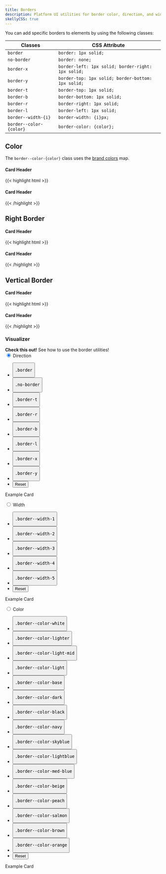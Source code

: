 ```yaml
---
title: Borders
description: Platform UI utilities for border color, direction, and widths.
skellyCSS: true
---
```

You can add specific borders to elements by using the following classes:

<table class="table mb-4">
  <thead>
    <tr>
      <th>Classes</th>
      <th>CSS Attribute</th>
    </tr>
  </thead>
  <tbody>
    <tr>
      <td data-label="Classes"><code>border</code></td>
      <td data-label="CSS Attribute"><code>border: 1px solid;</code></td>
    </tr>
    <tr>
      <td data-label="Classes"><code>no-border</code></td>
      <td data-label="CSS Attribute"><code>border: none;</code></td>
    </tr>
    <tr>
      <td data-label="Classes"><code>border-x</code></td>
      <td data-label="CSS Attribute"><code>border-left: 1px solid; border-right: 1px solid;</code></td>
    </tr>
    <tr>
      <td data-label="Classes"><code>border-y</code></td>
      <td data-label="CSS Attribute"><code>border-top: 1px solid; border-bottom: 1px solid;</code></td>
    </tr>
    <tr>
      <td data-label="Classes"><code>border-t</code></td>
      <td data-label="CSS Attribute"><code>border-top: 1px solid;</code></td>
    </tr>
    <tr>
      <td data-label="Classes"><code>border-b</code></td>
      <td data-label="CSS Attribute"><code>border-bottom: 1px solid;</code></td>
    </tr>
    <tr>
      <td data-label="Classes"><code>border-r</code></td>
      <td data-label="CSS Attribute"><code>border-right: 1px solid;</code></td>
    </tr>
    <tr>
      <td data-label="Classes"><code>border-l</code></td>
      <td data-label="CSS Attribute"><code>border-left: 1px solid;</code></td>
    </tr>
    <tr>
      <td data-label="Classes"><code>border--width-{i}</code></td>
      <td data-label="CSS Attribute"><code>border-width: {i}px;</code></td>
    </tr>
    <tr>
      <td data-label="Classes"><code>border--color-{color}</code></td>
      <td data-label="CSS Attribute"><code>border-color: {color};</code></td>
    </tr>
  </tbody>
</table>

## Color

The `border--color-{color}` class uses the [brand colors](/section-color.html#kssref-color-brandcolors) map.

<div class="block-container">
  <div class="block laptop-up-3">
    <div class="card">
      <h4 class="border-b border--color-navy pb-2 mb-2">Card Header</h4>
      <div class="card__content">
        <p class="skeleton" data-lines="7" data-animation="true"></p>
      </div>
    </div>
  </div>
</div>

<div class="mt-4 mb-4">
{{< highlight html >}}
<div class="block-container">
  <div class="block laptop-up-3">
    <div class="card">
      <h4 class="border-b border--color-navy pb-2 mb-2">Card Header</h4>
      <div class="card__content">
        <!-- Card content goes here! -->
      </div>
    </div>
  </div>
</div>
{{< /highlight >}}
</div>


## Right Border
<div class="block-container">
  <div class="block laptop-up-3">
    <div class="card">
      <h4 class="pb-2 mb-2">Card Header</h4>
      <div class="card__content block-container blocks px-3">
        <div class="block block-6 border-r border--color-med-blue">
          <p class="skeleton" data-lines="7" data-animation="true"></p>
        </div>
        <div class="block block-6">
          <p class="skeleton" data-lines="7" data-animation="true"></p>
        </div>
      </div>
    </div>
  </div>
</div>

<div class="mt-4 mb-4">
{{< highlight html >}}
<div class="block-container">
  <div class="block laptop-up-3">
    <div class="card">
      <h4 class="pb-2 mb-2">Card Header</h4>
      <div class="card__content block-container blocks px-3">
        <div class="block block-6 border-r border--color-med-blue">
          <!-- Card content goes here! -->
        </div>
        <div class="block block-6">
          <!-- Card content goes here! -->
        </div>
      </div>
    </div>
  </div>
</div>
{{< /highlight >}}
</div>


## Vertical Border
<div class="block-container">
  <div class="block laptop-up-3">
    <div class="card">
      <h4 class="border-y border--color-orange py-2 mb-2">Card Header</h4>
      <div class="card__content">
        <p class="skeleton" data-lines="7" data-animation="true"></p>
      </div>
    </div>
  </div>
</div>

<div class="mt-4 mb-4">
{{< highlight html >}}
<div class="block-container">
  <div class="block laptop-up-3">
    <div class="card">
      <h4 class="border-y border--color-orange py-2 mb-2">Card Header</h4>
      <div class="card__content">
        <!-- Card content goes here! -->
      </div>
    </div>
  </div>
</div>
{{< /highlight >}}
</div>


<section class="p-0 my-4">
  <h3 class="mb-3">Visualizer</h3>
  <div class="linear-gradient inverted px-4 py-3 block-container" 
      data-callout-header="tables tip" 
      data-callout-radius="0 3rem 0 3rem"
      data-gradient-direction="30deg"
      data-gradient-start="midnightblue 20%, purple 40%"
      data-gradient-stop="indigo"
      data-gradient-fallback="indigo">
    <i class="pi-rocket mr-1"></i>
    <strong class="mr-1">Check this out!</strong> 
    See how to use the border utilities!
  </div>
  <div class="tabs my-4">
    <input type="radio" id="flex-wrap" name="tabs" checked>
    <label for="flex-wrap" class="tab">
      Direction
    </label>
    <div class="tab-panel">
      <div class="visualizer block-container p-3 py-4 tablet-up-2 my-4">
        <div class="actions block">
          <ul class="list">
            <li>
              <button class="button" data-example-elements="border">
                <pre>.border</pre>
              </button>
            </li>
            <li>
              <button class="button" data-example-elements="no-border">
                <pre>.no-border</pre>
              </button>
            </li>
            <li>
              <button class="button" data-example-elements="border-t">
                <pre>.border-t</pre>
              </button>
            </li>
            <li>
              <button class="button" data-example-elements="border-r">
                <pre>.border-r</pre>
              </button>
            </li>
            <li>
              <button class="button" data-example-elements="border-b">
                <pre>.border-b</pre>
              </button>
            </li>
            <li>
              <button class="button" data-example-elements="border-l">
                <pre>.border-l</pre>
              </button>
            </li>
            <li>
              <button class="button" data-example-elements="border-x">
                <pre>.border-x</pre>
              </button>
            </li>
            <li>
              <button class="button" data-example-elements="border-y">
                <pre>.border-y</pre>
              </button>
            </li>
            <li>
              <button class="button button--salmon text--white" data-reset="true">
                Reset
              </button>
            </li>
          </ul>
        </div>
        <div class="results rounded-2 block background--dark p-3" data-default-class="block-container flex--center-content">
          <div class="block block-9 h-100 background--white p-3 transition border--color-salmon border--width-5">
            <span class="text--size-md">Example Card</span>
            <p class="skeleton" data-lines="3"></p>
          </div>
        </div>
      </div>
    </div>
    <input type="radio" id="flex-grow" name="tabs">
    <label for="flex-grow" class="tab">
      Width
    </label>
    <div class="tab-panel">
      <div class="visualizer block-container p-3 py-4 tablet-up-2 my-4">
        <div class="actions block">
          <ul class="list">
            <li>
              <button class="button" data-example-elements="border--width-1">
                <pre>.border--width-1</pre>
              </button>
            </li>
            <li>
              <button class="button" data-example-elements="border--width-2">
                <pre>.border--width-2</pre>
              </button>
            </li>
            <li>
              <button class="button" data-example-elements="border--width-3">
                <pre>.border--width-3</pre>
              </button>
            </li>
            <li>
              <button class="button" data-example-elements="border--width-4">
                <pre>.border--width-4</pre>
              </button>
            </li>
            <li>
              <button class="button" data-example-elements="border--width-5">
                <pre>.border--width-5</pre>
              </button>
            </li>
            <li>
              <button class="button button--salmon text--white" data-reset="true">
                Reset
              </button>
            </li>
          </ul>
        </div>
        <div class="results rounded-2 block background--dark p-3" data-default-class="block-container flex--center-content">
          <div class="block block-9 h-100 background--white p-3 transition border border--color-salmon">
            <span class="text--size-md">Example Card</span>
            <p class="skeleton" data-lines="3"></p>
          </div>
        </div>
      </div>
    </div>
    <input type="radio" id="flex-center" name="tabs">
    <label for="flex-center" class="tab">
      Color
    </label>
    <div class="tab-panel">
      <div class="visualizer block-container p-3 py-4 tablet-up-2 my-4">
        <div class="actions block">
          <ul class="list">
            <li>
              <button class="button" data-example-elements="border--color-white">
                <pre>.border--color-white</pre>
              </button>
            </li>
            <li>
              <button class="button" data-example-elements="border--color-lighter">
                <pre>.border--color-lighter</pre>
              </button>
            </li>
            <li>
              <button class="button" data-example-elements="border--color-light-mid">
                <pre>.border--color-light-mid</pre>
              </button>
            </li>
            <li>
              <button class="button" data-example-elements="border--color-light">
                <pre>.border--color-light</pre>
              </button>
            </li>
            <li>
              <button class="button" data-example-elements="border--color-base">
                <pre>.border--color-base</pre>
              </button>
            </li>
            <li>
              <button class="button" data-example-elements="border--color-dark">
                <pre>.border--color-dark</pre>
              </button>
            </li>
            <li>
              <button class="button" data-example-elements="border--color-black">
                <pre>.border--color-black</pre>
              </button>
            </li>
            <li>
              <button class="button" data-example-elements="border--color-navy">
                <pre>.border--color-navy</pre>
              </button>
            </li>
            <li>
              <button class="button" data-example-elements="border--color-skyblue">
                <pre>.border--color-skyblue</pre>
              </button>
            </li>
            <li>
              <button class="button" data-example-elements="border--color-lightblue">
                <pre>.border--color-lightblue</pre>
              </button>
            </li>
            <li>
              <button class="button" data-example-elements="border--color-med-blue">
                <pre>.border--color-med-blue</pre>
              </button>
            </li>
            <li>
              <button class="button" data-example-elements="border--color-beige">
                <pre>.border--color-beige</pre>
              </button>
            </li>
            <li>
              <button class="button" data-example-elements="border--color-peach">
                <pre>.border--color-peach</pre>
              </button>
            </li>
            <li>
              <button class="button" data-example-elements="border--color-salmon">
                <pre>.border--color-salmon</pre>
              </button>
            </li>
            <li>
              <button class="button" data-example-elements="border--color-brown">
                <pre>.border--color-brown</pre>
              </button>
            </li>
            <li>
              <button class="button" data-example-elements="border--color-orange">
                <pre>.border--color-orange</pre>
              </button>
            </li>
            <li>
              <button class="button button--salmon text--white" data-reset="true">
                Reset
              </button>
            </li>
          </ul>
        </div>
        <div class="results rounded-2 block background--dark p-3" data-default-class="block-container flex--center-content">
          <div class="block block-9 h-100 card transition border--width-5">
            <span class="text--size-md">Example Card</span>
            <p class="skeleton" data-lines="3"></p>
          </div>
        </div>
      </div>
    </div>
  </div>
</section>